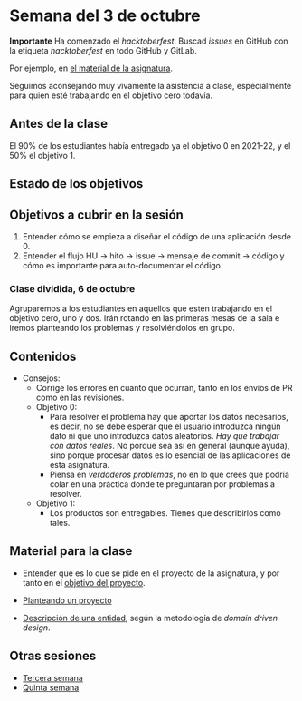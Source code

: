 # Semana del 3 de octubre

**Importante** Ha comenzado el *hacktoberfest*. Buscad *issues* en GitHub con la
etiqueta *hacktoberfest* en todo GitHub y GitLab.

Por ejemplo, en [el material de la asignatura](https://github.com/JJ/IV).

Seguimos aconsejando muy vivamente la asistencia a clase, especialmente para
quien esté trabajando en el objetivo cero todavía.

## Antes de la clase

El 90% de los estudiantes había entregado ya el objetivo 0 en 2021-22, y el 50%
el objetivo 1.

## Estado de los objetivos


## Objetivos a cubrir en la sesión

1. Entender cómo se empieza a diseñar el código de una aplicación desde 0.
2. Entender el flujo HU → hito → issue → mensaje de commit → código y cómo es
   importante para auto-documentar el código.

### Clase dividida, 6 de octubre

Agruparemos a los estudiantes en aquellos que estén trabajando en el objetivo
  cero, uno y dos. Irán
  rotando en las primeras mesas de la sala e iremos planteando los problemas y
  resolviéndolos en grupo.

## Contenidos

* Consejos:
  * Corrige los errores en cuanto que ocurran, tanto en los envíos de PR como en
    las revisiones.
  * Objetivo 0:
    * Para resolver el problema hay que aportar los datos necesarios, es decir,
      no se debe esperar que el usuario introduzca ningún dato ni que uno
      introduzca datos aleatorios. *Hay que trabajar con datos reales*. No porque
      sea así en general (aunque ayuda), sino porque procesar datos es lo
      esencial de las aplicaciones de esta asignatura.
    * Piensa en *verdaderos problemas*, no en lo que crees que podría colar en
      una práctica donde te preguntaran por problemas a resolver.
  * Objetivo 1:
    * Los productos son entregables. Tienes que describirlos como tales.

## Material para la clase

* Entender qué es lo que se pide en el proyecto de la asignatura, y
  por tanto en el
  [objetivo del
  proyecto](http://jj.github.io/IV/documentos/proyecto/1.Infraestructura).

* [Planteando un proyecto](https://jj.github.io/curso-tdd/temas/ddd.html)
* [Descripción de una
  entidad](https://jj.github.io/IV/documentos/proyecto/2.Entidad), según la
  metodología de *domain driven design*.
  
## Otras sesiones

* [Tercera semana](semana-03.md)
* [Quinta semana](semana-05.md)
